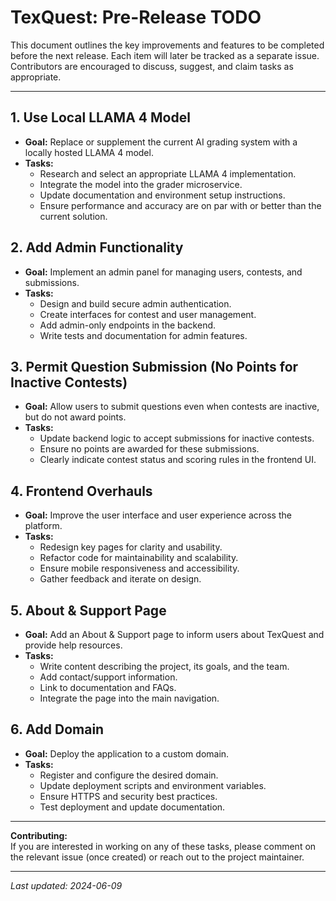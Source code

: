 # TexQuest: Pre-Release TODO

This document outlines the key improvements and features to be completed before the next release. Each item will later be tracked as a separate issue. Contributors are encouraged to discuss, suggest, and claim tasks as appropriate.

---

## 1. Use Local LLAMA 4 Model
- **Goal:** Replace or supplement the current AI grading system with a locally hosted LLAMA 4 model.
- **Tasks:**
  - Research and select an appropriate LLAMA 4 implementation.
  - Integrate the model into the grader microservice.
  - Update documentation and environment setup instructions.
  - Ensure performance and accuracy are on par with or better than the current solution.

## 2. Add Admin Functionality
- **Goal:** Implement an admin panel for managing users, contests, and submissions.
- **Tasks:**
  - Design and build secure admin authentication.
  - Create interfaces for contest and user management.
  - Add admin-only endpoints in the backend.
  - Write tests and documentation for admin features.

## 3. Permit Question Submission (No Points for Inactive Contests)
- **Goal:** Allow users to submit questions even when contests are inactive, but do not award points.
- **Tasks:**
  - Update backend logic to accept submissions for inactive contests.
  - Ensure no points are awarded for these submissions.
  - Clearly indicate contest status and scoring rules in the frontend UI.

## 4. Frontend Overhauls
- **Goal:** Improve the user interface and user experience across the platform.
- **Tasks:**
  - Redesign key pages for clarity and usability.
  - Refactor code for maintainability and scalability.
  - Ensure mobile responsiveness and accessibility.
  - Gather feedback and iterate on design.

## 5. About & Support Page
- **Goal:** Add an About & Support page to inform users about TexQuest and provide help resources.
- **Tasks:**
  - Write content describing the project, its goals, and the team.
  - Add contact/support information.
  - Link to documentation and FAQs.
  - Integrate the page into the main navigation.

## 6. Add Domain
- **Goal:** Deploy the application to a custom domain.
- **Tasks:**
  - Register and configure the desired domain.
  - Update deployment scripts and environment variables.
  - Ensure HTTPS and security best practices.
  - Test deployment and update documentation.

---

**Contributing:**  
If you are interested in working on any of these tasks, please comment on the relevant issue (once created) or reach out to the project maintainer.

---

_Last updated: 2024-06-09_